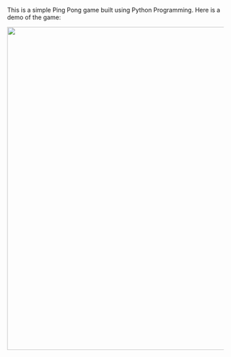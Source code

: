 This is a simple Ping Pong game built using Python Programming. 
Here is a demo of the game:

<img src="https://github.com/abrarr18/PingPongGame/blob/master/PingPongDemo.gif" width=750><br>
